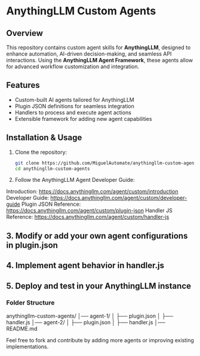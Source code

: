 # AnythingLLM Custom Agents

## Overview
This repository contains custom agent skills for **AnythingLLM**, designed to enhance automation, AI-driven decision-making, and seamless API interactions. Using the **AnythingLLM Agent Framework**, these agents allow for advanced workflow customization and integration.

## Features
- Custom-built AI agents tailored for AnythingLLM  
- Plugin JSON definitions for seamless integration  
- Handlers to process and execute agent actions  
- Extensible framework for adding new agent capabilities  

## Installation & Usage
1. Clone the repository:
   ```bash
   git clone https://github.com/MiguelAutomate/anythingllm-custom-agents.git
   cd anythingllm-custom-agents

2. Follow the AnythingLLM Agent Developer Guide:

Introduction: https://docs.anythingllm.com/agent/custom/introduction
Developer Guide: https://docs.anythingllm.com/agent/custom/developer-guide
Plugin JSON Reference: https://docs.anythingllm.com/agent/custom/plugin-json
Handler JS Reference: https://docs.anythingllm.com/agent/custom/handler-js

## 3. Modify or add your own agent configurations in plugin.json
## 4. Implement agent behavior in handler.js
## 5. Deploy and test in your AnythingLLM instance

### Folder Structure
anythingllm-custom-agents/
│── agent-1/
│   ├── plugin.json
│   ├── handler.js
│── agent-2/
│   ├── plugin.json
│   ├── handler.js
│── README.md

Feel free to fork and contribute by adding more agents or improving existing implementations.
